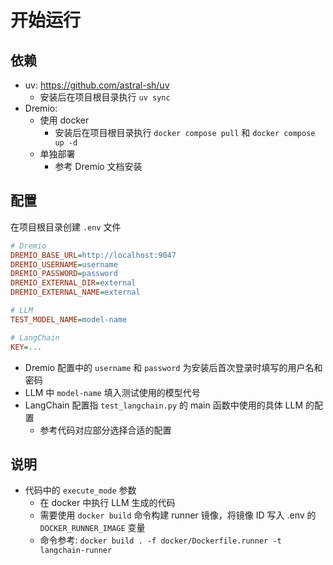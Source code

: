 # 开始运行

## 依赖

- uv: https://github.com/astral-sh/uv
  - 安装后在项目根目录执行 `uv sync`
- Dremio:
  - 使用 docker
    - 安装后在项目根目录执行 `docker compose pull` 和 `docker compose up -d`
  - 单独部署
    - 参考 Dremio 文档安装

## 配置

在项目根目录创建 `.env` 文件

```ini
# Dremio
DREMIO_BASE_URL=http://localhost:9047
DREMIO_USERNAME=username
DREMIO_PASSWORD=password
DREMIO_EXTERNAL_DIR=external
DREMIO_EXTERNAL_NAME=external

# LLM
TEST_MODEL_NAME=model-name

# LangChain
KEY=...
```

- Dremio 配置中的 `username` 和 `password` 为安装后首次登录时填写的用户名和密码
- LLM 中 `model-name` 填入测试使用的模型代号
- LangChain 配置指 `test_langchain.py` 的 main 函数中使用的具体 LLM 的配置
  - 参考代码对应部分选择合适的配置

## 说明

- 代码中的 `execute_mode` 参数
  - 在 docker 中执行 LLM 生成的代码
  - 需要使用 `docker build` 命令构建 runner 镜像，将镜像 ID 写入 .env 的 `DOCKER_RUNNER_IMAGE` 变量
  - 命令参考: `docker build . -f docker/Dockerfile.runner -t langchain-runner`

